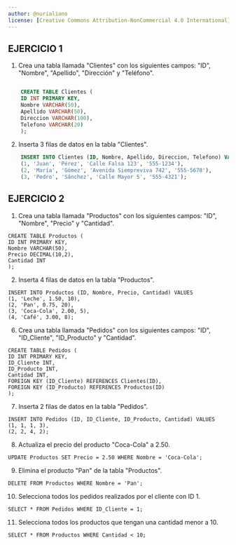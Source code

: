 ```yaml
---
author: @nurialiano
license: [Creative Commons Attribution-NonCommercial 4.0 International](https://creativecommons.org/licenses/by-nc/4.0/legalcode)
---
```


## EJERCICIO 1

1. Crea una tabla llamada "Clientes" con los siguientes campos: "ID", "Nombre", "Apellido", "Dirección" y "Teléfono".

~~~sql

    CREATE TABLE Clientes (
    ID INT PRIMARY KEY,
    Nombre VARCHAR(50),
    Apellido VARCHAR(50),
    Direccion VARCHAR(100),
    Telefono VARCHAR(20)
    );
~~~

2. Inserta 3 filas de datos en la tabla "Clientes".

~~~sql
    INSERT INTO Clientes (ID, Nombre, Apellido, Direccion, Telefono) VALUES
    (1, 'Juan', 'Pérez', 'Calle Falsa 123', '555-1234'),
    (2, 'María', 'Gómez', 'Avenida Siempreviva 742', '555-5678'),
    (3, 'Pedro', 'Sánchez', 'Calle Mayor 5', '555-4321');
~~~

## EJERCICIO 2

1. Crea una tabla llamada "Productos" con los siguientes campos: "ID", "Nombre", "Precio" y "Cantidad".

~~~
CREATE TABLE Productos (
ID INT PRIMARY KEY,
Nombre VARCHAR(50),
Precio DECIMAL(10,2),
Cantidad INT
);
~~~
2. Inserta 4 filas de datos en la tabla "Productos".

~~~
INSERT INTO Productos (ID, Nombre, Precio, Cantidad) VALUES
(1, 'Leche', 1.50, 10),
(2, 'Pan', 0.75, 20),
(3, 'Coca-Cola', 2.00, 5),
(4, 'Café', 3.00, 8);
~~~
6. Crea una tabla llamada "Pedidos" con los siguientes campos: "ID", "ID_Cliente", "ID_Producto" y "Cantidad".

~~~
CREATE TABLE Pedidos (
ID INT PRIMARY KEY,
ID_Cliente INT,
ID_Producto INT,
Cantidad INT,
FOREIGN KEY (ID_Cliente) REFERENCES Clientes(ID),
FOREIGN KEY (ID_Producto) REFERENCES Productos(ID)
);
~~~
7. Inserta 2 filas de datos en la tabla "Pedidos".

~~~
INSERT INTO Pedidos (ID, ID_Cliente, ID_Producto, Cantidad) VALUES
(1, 1, 1, 3),
(2, 2, 4, 2);
~~~
8. Actualiza el precio del producto "Coca-Cola" a 2.50.

~~~
UPDATE Productos SET Precio = 2.50 WHERE Nombre = 'Coca-Cola';
~~~
9. Elimina el producto "Pan" de la tabla "Productos".

~~~
DELETE FROM Productos WHERE Nombre = 'Pan';
~~~
10. Selecciona todos los pedidos realizados por el cliente con ID 1.

~~~
SELECT * FROM Pedidos WHERE ID_Cliente = 1;
~~~
11. Selecciona todos los productos que tengan una cantidad menor a 10.

~~~
SELECT * FROM Productos WHERE Cantidad < 10;
~~~
